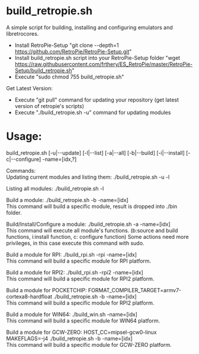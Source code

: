build_retropie.sh
=================
A simple script for building, installing and configuring emulators and libretrocores.

- Install RetroPie-Setup "git clone --depth=1 https://github.com/RetroPie/RetroPie-Setup.git" 
- Install build_retropie.sh script into your RetroPie-Setup folder 
"wget https://raw.githubusercontent.com/frthery/ES_RetroPie/master/RetroPie-Setup/build_retropie.sh"
- Execute "sudo chmod 755 build_retropie.sh"

Get Latest Version:
- Execute "git pull" command for updating your repository (get latest version of retropie's scripts)
- Execute "./build_retropie.sh -u" command for updating modules

Usage:
======
build_retropie.sh [-u|--update] [-l|--list] [-a|--all] [-b|--build] [-i|--install] [-c|--configure] -name=[idx,?]

Commands:<br>
Updating current modules and listing them: ./build_retropie.sh -u -l<br>

Listing all modules: ./build_retropie.sh -l

Build a module: ./build_retropie.sh -b -name=[idx]<br>
This command will build a specific module, result is dropped into ./bin folder.

Build/Install/Configure a module: ./build_retropie.sh -a -name=[idx]<br>
This command will execute all module's functions. (b:source and build functions, i:install function, c: configure function)
Some actions need more privileges, in this case execute this command with sudo.

Build a module for RPI: ./build_rpi.sh -rpi -name=[idx]<br>
This command will build a specific module for RPI platform.

Build a module for RPI2: ./build_rpi.sh -rpi2 -name=[idx]<br>
This command will build a specific module for RPI2 platform.

Build a module for POCKETCHIP: FORMAT_COMPILER_TARGET=armv7-cortexa8-hardfloat ./build_retropie.sh -b -name=[idx]<br>
This command will build a specific module for RPI2 platform.

Build a module for WIN64: ./build_win.sh -name=[idx]<br>
This command will build a specific module for WIN64 platform.

Build a module for GCW-ZERO: HOST_CC=mipsel-gcw0-linux MAKEFLAGS=-j4 ./build_retropie.sh -b -name=[idx]<br>
This command will build a specific module for GCW-ZERO platform.
